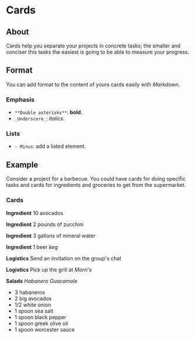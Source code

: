 # Cards

## About
Cards help you separate your projects in concrete tasks; the smaller and conciser this tasks the easiest is going to be able to measure your progress.

## Format
You can add format to the content of yours cards easily with _Markdown_.

### Emphasis
- ```**Double asterisks**```: **bold**.
- ```_Underscore_```: _italics_.

### Lists
- ```- Minus```: add a listed element.

## Example
Consider a project for a barbecue.
You could have cards for doing specific tasks and cards for ingredients and groceries to get from the supermarket.

### Cards
**Ingredient**
10 avocados

**Ingredient**
2 pounds of zucchini

**Ingredient**
3 gallons of mineral water

**Ingredient**
1 beer keg

**Logistics**
Send an invitation on the group's chat

**Logistics**
Pick up the grill at _Morri's_

**Salads**
_Habanero Guacamole_
- 3 habaneros
- 2 big avocados
- 1/2 white onion
- 1 spoon sea salt
- 1 spoon black pepper
- 1 spoon greek olive oil
- 1 spoon worcester sauce
